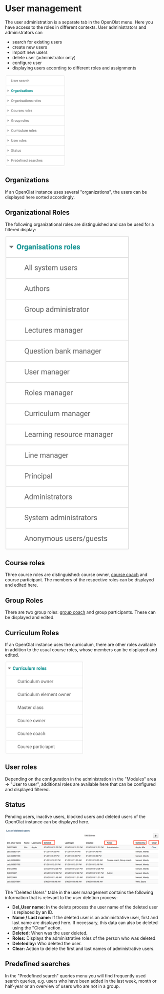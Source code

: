 # User management

The user administration is a separate tab in the OpenOlat menu. Here you have
access to the roles in different contexts. User administrators and
administrators can

  * search for existing users
  * create new users
  * Import new users
  * delete user (administrator only)
  * configure user
  * displaying users according to different roles and assignments

![](assets/Org_EN.png)

## Organizations

If an OpenOlat instance uses several "organizations", the users can be
displayed here sorted accordingly.

## Organizational Roles

The following organizational roles are distinguished and can be used for a
filtered display:

![](assets/OrgRoles_EN.png)

## Course roles

Three course roles are distinguished: course owner, [course coach](../../manual_user/general/Coach.md)
and course participant. The members of the respective roles can be displayed
and edited here.

## Group Roles

There are two group roles: [group coach](../../manual_user/groups/Group_Administration.md) and group
participants. These can be displayed and edited.

## Curriculum Roles

If an OpenOlat instance uses the curriculum, there are other roles available
in addition to the usual course roles, whose members can be displayed and
edited.

![](assets/CurRoles_EN.png)

## User roles

Depending on the configuration in the administration in the "Modules" area →
"User to user", additional roles are available here that can be configured and
displayed filtered.

## Status

Pending users, inactive users, blocked users and deleted users of the OpenOlat
instance can be displayed here.

![](assets/Geloeschte_Benutzer_EN.png)

The "Deleted Users" table in the user management contains the following
information that is relevant to the user deletion process:

  *  **Del_User name:** In the delete process the user name of the deleted user is replaced by an ID.
  *  **Name / Last name:** If the deleted user is an administrative user, first and last name are displayed here. If necessary, this data can also be deleted using the "Clear" action.
  *  **Deleted:** When was the user deleted.
  *  **Roles:** Displays the administrative roles of the person who was deleted.
  *  **Deleted by:** Who deleted the user.
  *  **Clear:** Action to delete the first and last names of administrative users.

## Predefined searches

In the "Predefined search" queries menu you will find frequently used search
queries, e.g. users who have been added in the last week, month or half-year
or an overview of users who are not in a group.


